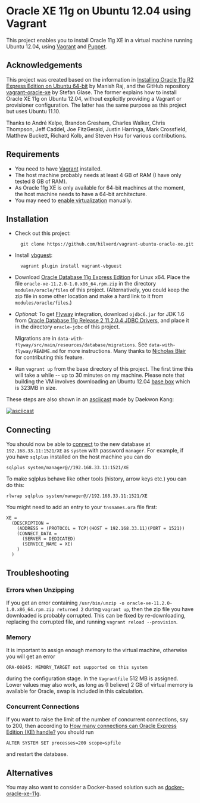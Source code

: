 # Oracle XE 11g on Ubuntu 12.04 using Vagrant

This project enables you to install Oracle 11g XE in a virtual machine running Ubuntu 12.04, using
[Vagrant] and [Puppet].

## Acknowledgements

This project was created based on the information in
[Installing Oracle 11g R2 Express Edition on Ubuntu 64-bit] by Manish Raj, and the GitHub repository
[vagrant-oracle-xe] by Stefan Glase. The former explains how to install Oracle XE 11g on Ubuntu
12.04, without explicitly providing a Vagrant or provisioner configuration. The latter has the same
purpose as this project but uses Ubuntu 11.10.

Thanks to André Kelpe, Brandon Gresham, Charles Walker, Chris Thompson, Jeff Caddel, Joe FitzGerald,
Justin Harringa, Mark Crossfield, Matthew Buckett, Richard Kolb, and Steven Hsu for various
contributions.

## Requirements

* You need to have [Vagrant] installed.
* The host machine probably needs at least 4 GB of RAM (I have only tested 8 GB of RAM).
* As Oracle 11g XE is only available for 64-bit machines at the moment, the host machine needs to
  have a 64-bit architecture.
* You may need to [enable virtualization] manually.

## Installation

* Check out this project:

        git clone https://github.com/hilverd/vagrant-ubuntu-oracle-xe.git

* Install [vbguest]:

        vagrant plugin install vagrant-vbguest

* Download [Oracle Database 11g Express Edition] for Linux x64. Place the file
  `oracle-xe-11.2.0-1.0.x86_64.rpm.zip` in the directory `modules/oracle/files` of this
  project. (Alternatively, you could keep the zip file in some other location and make a hard link
  to it from `modules/oracle/files`.)

* *Optional:* To get [Flyway](http://flywaydb.org/) integration, download `ojdbc6.jar` for JDK 1.6 from
    [Oracle Database 11g Release 2 11.2.0.4 JDBC Drivers](http://www.oracle.com/technetwork/database/enterprise-edition/jdbc-112010-090769.html),
    and place it in the directory `oracle-jdbc` of this project.

    Migrations are in `data-with-flyway/src/main/resources/database/migrations`.
    See `data-with-flyway/README.md` for more instructions.
    Many thanks to [Nicholas Blair](https://github.com/nblair) for contributing this feature.

* Run `vagrant up` from the base directory of this project. The first time this will take a while -- up to 30 minutes on
  my machine. Please note that building the VM involves downloading an Ubuntu 12.04
  [base box](http://docs.vagrantup.com/v2/boxes.html) which is 323MB in size.

These steps are also shown in an [asciicast] made by Daekwon Kang:

[![asciicast](https://asciinema.org/a/8438.png)](https://asciinema.org/a/8438)

## Connecting

You should now be able to
[connect](http://www.oracle.com/technetwork/developer-tools/sql-developer/downloads/index.html) to
the new database at `192.168.33.11:1521/XE` as `system` with password `manager`. For example, if you
have `sqlplus` installed on the host machine you can do

    sqlplus system/manager@//192.168.33.11:1521/XE

To make sqlplus behave like other tools (history, arrow keys etc.) you can do this:

    rlwrap sqlplus system/manager@//192.168.33.11:1521/XE

You might need to add an entry to your `tnsnames.ora` file first:

    XE =
      (DESCRIPTION =
        (ADDRESS = (PROTOCOL = TCP)(HOST = 192.168.33.11)(PORT = 1521))
        (CONNECT_DATA =
          (SERVER = DEDICATED)
          (SERVICE_NAME = XE)
        )
      )

## Troubleshooting

### Errors when Unzipping

If you get an error containing `/usr/bin/unzip -o oracle-xe-11.2.0-1.0.x86_64.rpm.zip returned 2` during `vagrant up`, then the zip file you have downloaded is probably corrupted. This can be fixed by re-downloading, replacing the corrupted file, and running `vagrant reload --provision`.

### Memory

It is important to assign enough memory to the virtual machine, otherwise you will get an error

    ORA-00845: MEMORY_TARGET not supported on this system

during the configuration stage. In the `Vagrantfile` 512 MB is assigned. Lower values may also work,
as long as (I believe) 2 GB of virtual memory is available for Oracle, swap is included in this
calculation.

### Concurrent Connections

If you want to raise the limit of the number of concurrent connections, say to 200, then according
to [How many connections can Oracle Express Edition (XE) handle?] you should run

    ALTER SYSTEM SET processes=200 scope=spfile

and restart the database.

## Alternatives

You may also want to consider a Docker-based solution such as
[docker-oracle-xe-11g](https://github.com/alexei-led/docker-oracle-xe-11g).

[Vagrant]: http://www.vagrantup.com/

[Puppet]: http://puppetlabs.com/

[Oracle Database 11g Express Edition]: http://www.oracle.com/technetwork/database/database-technologies/express-edition/downloads/index.html

[Oracle Database 11g EE Documentation]: http://docs.oracle.com/cd/E17781_01/index.htm

[Installing Oracle 11g R2 Express Edition on Ubuntu 64-bit]: http://meandmyubuntulinux.blogspot.co.uk/2012/05/installing-oracle-11g-r2-express.html

[vagrant-oracle-xe]: https://github.com/codescape/vagrant-oracle-xe

[vbguest]: https://github.com/dotless-de/vagrant-vbguest

[asciicast]: https://asciinema.org/a/8438

[How many connections can Oracle Express Edition (XE) handle?]: http://stackoverflow.com/questions/906541/how-many-connections-can-oracle-express-edition-xe-handle

[enable virtualization]: http://www.sysprobs.com/disable-enable-virtualization-technology-bios
